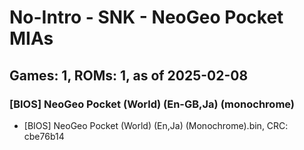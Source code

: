 # No-Intro - SNK - NeoGeo Pocket MIAs
## Games: 1, ROMs: 1, as of 2025-02-08

### [BIOS] NeoGeo Pocket (World) (En-GB,Ja) (monochrome)
- [BIOS] NeoGeo Pocket (World) (En,Ja) (Monochrome).bin, CRC: cbe76b14
